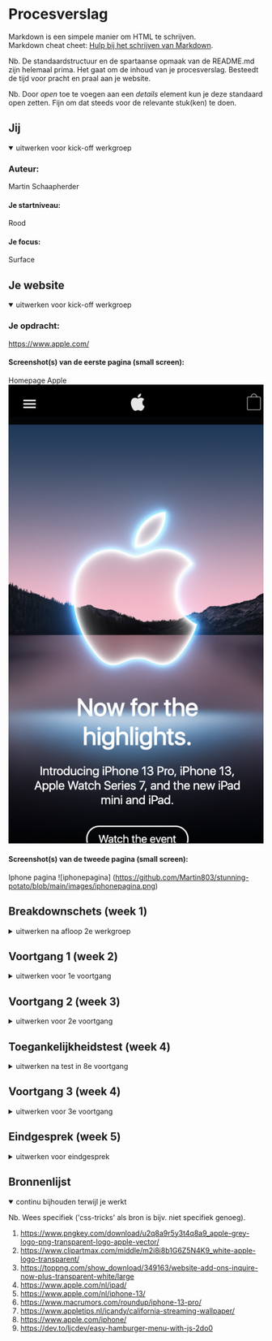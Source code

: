 # Procesverslag
Markdown is een simpele manier om HTML te schrijven.  
Markdown cheat cheet: [Hulp bij het schrijven van Markdown](https://github.com/adam-p/markdown-here/wiki/Markdown-Cheatsheet).

Nb. De standaardstructuur en de spartaanse opmaak van de README.md zijn helemaal prima. Het gaat om de inhoud van je procesverslag. Besteedt de tijd voor pracht en praal aan je website.

Nb. Door *open* toe te voegen aan een *details* element kun je deze standaard open zetten. Fijn om dat steeds voor de relevante stuk(ken) te doen.





## Jij

<details open>
<summary>uitwerken voor kick-off werkgroep</summary>

### Auteur:
Martin Schaapherder

#### Je startniveau:
Rood

#### Je focus:
Surface
 
</details>





## Je website

<details open>
<summary>uitwerken voor kick-off werkgroep</summary>

### Je opdracht:
https://www.apple.com/

#### Screenshot(s) van de eerste pagina (small screen): 
Homepage Apple
![home](https://github.com/Martin803/stunning-potato/blob/main/images/homepage.png)


#### Screenshot(s) van de tweede pagina (small screen):
Iphone pagina
![iphonepagina] (https://github.com/Martin803/stunning-potato/blob/main/images/iphonepagina.png)

 
</details>





## Breakdownschets (week 1)

<details>
<summary>uitwerken na afloop 2e werkgroep</summary>

### de hele pagina: 
![menu](https://github.com/Martin803/stunning-potato/blob/main/images/IMG_2420_2.jpg)


</details>





## Voortgang 1 (week 2)

<details>
<summary>uitwerken voor 1e voortgang</summary>

### Stand van zaken
Ik had een wat moeizame start maar ik ben toch best ver gekomen ik had wat problemen met de juiste font erin krijgen.


### Agenda voor meeting
samen met je groepje opstellen

| student 1      |
| Ik had vragen wat de beste manier was om een font erin te krijgen.           



### Verslag van meeting
hier na afloop snel de uitkomsten van de meeting vastleggen

- Ik kreeg te horen van de docent dat @font-face handig is, dus daar ben ik over gaan researchen.

</details>





## Voortgang 2 (week 3)

<details>
<summary>uitwerken voor 2e voortgang</summary>

### Stand van zaken
ik was lekker bezig alles ging prima alleen had ik wat struggles met het maken van een navigatie maar dat is uiteindelijk aan de hand van een totorial toch nog gelukt.


### Agenda voor meeting
samen met je groepje opstellen

| student 1      |
| ---            |
| ik wou graag meer weten over backdrop-filter.



### Verslag van meeting
hier na afloop snel de uitkomsten van de meeting vastleggen

- ik heb erachter gekomen dat ik goed op weg was en dat mijn code er goed uitzag.

</details>





## Toegankelijkheidstest (week 4)

<details>
<summary>uitwerken na test in 8e voortgang</summary>

### Bevindingen
Lijst met je bevindingen die in de test naar voren kwamen:

#### Een voice over programma is erg moelijk om te leren gebruiken
Ik kon het niet werkend krijgen en ik kan me voorstellen dat dit voor iemand zonder visie nog moeilijker is om te ondekkken hoe dit werkt.

er is een totorial maar die heb ik niet gevolgd omdat ik te weinig tijd daar voor had.
 
![toegankelijkheid](https://github.com/Martin803/stunning-potato/blob/main/images/Schermafbeelding%202021-09-29%20om%2010.45.35.png)



#### Contrast was slecht te lezen met bepaalde handicap bril 
wat de title zegt.

dit kan opgelost worden door een contrast checker te gebruiken en aan de hand van die website nieuwe kleuren kiezen


#### Met een spasme beperking is het heel erg moeilijk om een computer te gebruiken. 
Ik heb zelf geprobeerd om met de spasme simulator mijn laptop te gebruiken maar het was onmogelijk. ik kan me voorstellen mensen die het echt hebben dat die er beter mee om kunnen gaan maar ik vond het erg lastig

een oplossing is grotere buttons die makkelijk zijn aan te klikken en ook dat je makkelijk weer terug kan als je perongeluk een fout hebt gemaakt.

</details>





## Voortgang 3 (week 4)

<details>
<summary>uitwerken voor 3e voortgang</summary>

### Stand van zaken
Ik had me verslapen want ik dacht dst het later was dus ik was er helaas niet bij


### Agenda voor meeting
samen met je groepje opstellen

| student 1      |
| ---            |
| Ik had geen vragen voor deze meeting ookal was ik er niet bij|

### Verslag van meeting

 -

</details>





## Eindgesprek (week 5)

<details>
<summary>uitwerken voor eindgesprek</summary>

### Stand van zaken
Ik had weinig tijd omdat ik nog een andere opdracht af moest maken, en ook moest werken in het weekend. Maar ik heb Maandag de heledag de tijd gehad om eraan te werken. Alles ging eigenlijk vrij goed behalve de costum fonts op github goed krijgen en ik had problemen met css specificity op de tweede pagina, en ik werd er knettergek van dus ik heb uiteindelijk class selectoren en id selectoren gebruikt.

### Screenshot(s)

hier screenshot(s) van je eindresultaat
 
 ![home](https://github.com/Martin803/stunning-potato/blob/main/images/homepage.png)
 
 ![iphone pagina](https://github.com/Martin803/stunning-potato/blob/main/images/iphone%20pagina.png)
 
![which](https://github.com/Martin803/stunning-potato/blob/main/images/whichpagina.png)
 
 ![menu](https://github.com/Martin803/stunning-potato/blob/main/images/menu.png)
 
![footer](https://github.com/Martin803/stunning-potato/blob/main/images/footer.png)
 

</details>





## Bronnenlijst

<details open>
<summary>continu bijhouden terwijl je werkt</summary>

Nb. Wees specifiek ('css-tricks' als bron is bijv. niet specifiek genoeg).

1. https://www.pngkey.com/download/u2q8a9r5y3t4q8a9_apple-grey-logo-png-transparent-logo-apple-vector/
2. https://www.clipartmax.com/middle/m2i8i8b1G6Z5N4K9_white-apple-logo-transparent/
3. https://toppng.com/show_download/349163/website-add-ons-inquire-now-plus-transparent-white/large
4. https://www.apple.com/nl/ipad/
5. https://www.apple.com/nl/iphone-13/
6. https://www.macrumors.com/roundup/iphone-13-pro/
7. https://www.appletips.nl/icandy/california-streaming-wallpaper/ 
8. https://www.apple.com/iphone/
9. https://dev.to/ljcdev/easy-hamburger-menu-with-js-2do0

</details>
